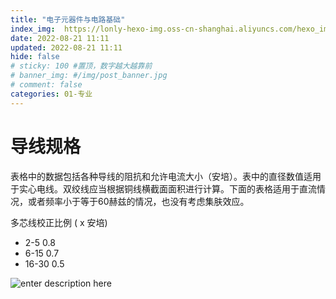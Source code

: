 ```yaml
---
title: "电子元器件与电路基础"
index_img:  https://lonly-hexo-img.oss-cn-shanghai.aliyuncs.com/hexo_images/电子元器件与电路基础/1661051732904.png
date: 2022-08-21 11:11
updated: 2022-08-21 11:11
hide: false
# sticky: 100 #置顶，数字越大越靠前
# banner_img: #/img/post_banner.jpg
# comment: false
categories: 01-专业
---
```



<!--more-->

# 导线规格

表格中的数据包括各种导线的阻抗和允许电流大小（安培）。表中的直径数值适用于实心电线。双绞线应当根据铜线横截面面积进行计算。下面的表格适用于直流情况，或者频率小于等于60赫兹的情况，也没有考虑集肤效应。 　
 
多芯线校正比例 ( x 安培)
 - 2-5 0.8
 - 6-15 0.7
 - 16-30 0.5

![enter description here](https://lonly-hexo-img.oss-cn-shanghai.aliyuncs.com/hexo_images/电子元器件与电路基础/1661065722489.png)
